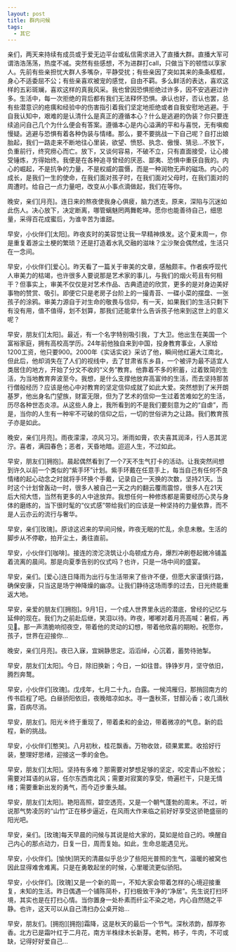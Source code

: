 ```yaml
---
layout: post
title: 群内问候
tags:
  - 其它
---
```



亲们，两天来持续有成员或于爱无边平台或私信需求进入了直播大群。直播大军可谓浩浩荡荡，热度不减。突然有些感想，不为进群打call，只做当下的顿悟以享家人。先前有些亲担忧大群人多嘴杂，平静受扰；有些亲因了突如其来的条条框框，身心不适委屈不公；有些亲喜欢被宠的感觉，自由不羁。多么鲜活的表达，喜欢这样的五彩斑斓，喜欢这样的真我风采。我也曾因恐惧拒绝过许多，因不安逃避过许多。生活中，每一次拒绝的背后都有我们无法释怀恐惧。承认也好，否认也罢，总有些潜意识的疮痍和经验中的伤害指引着我们坚定地拒绝或者自我安慰地逃避。于自我认知中，艰难的是认清什么是真正的遵循本心？什么是逃避的伪装？你只要连续追问自己几个为什么便会有答案。遵循本心是内心溢满的平和与喜悦，无有嗔痴慢疑。逃避与恐惧有着各种伪装与情绪。那么，要不要挑战一下自己呢？自打出娘胎起，我们一路走来不断地往心里装，欲望、愤怒、执念、傲慢、猜忌...不放下，负重前行，终究痨心而亡。放下，又谈何容易，不破不立，只有直面接受，让心接受锤炼，方得始终。我便是在各种追寻曾经的厌恶、鄙夷、恐惧中重获自我的。内心的崛起，不是抗争的力量，不是权威的震慑，而是一种润物无声的磁场。内心的成长，是我们一生的使命，在我们面对孩子时，在我们面对父母时，在我们面对的周遭时。给自己一点力量吧，改变从小事点滴做起，我们在等你。



晚安，亲们[月亮]。连日来的熬夜使我身心俱疲，脑力透支。原来，深陷与沉迷如此伤人。决心放下，决定断离，哪管螭魅罔两舞乾坤。愿你也能善待自己，细思量，采得百花成蜜后，为谁辛苦为谁甜。

早安，小伙伴们[太阳]。昨夜亥时的美容觉让我一早精神焕发。这个夏末周一，你是重复着游尘土梗的繁琐？还是打造着水乳交融的滋味？尘沙聚会偶然成，生活只在一念间。

早安，小伙伴们[爱心]。昨天看了一篇关于审美的文章，感触颇丰。作者疾呼现代人审美力的枯竭，也许很多人要说那是艺术家的事儿，与我们的烟火苟且有何相干？但事实上，审美不仅仅是对艺术作品、古典遗迹的欣赏，更多的是对身边美好事物的赞赏、吸引。即便它只是老房子台阶上的一撮青苔、一碟小菜的摆盘、一张孩子的涂鸦。审美力源自于对生命的敬畏与信仰，有一天，如果我们的生活只剩下有没有用，值不值得，划不划算，那我们还能拿什么告诉孩子他来到这世上的意义呢？

早安，朋友们[太阳]。最近，有一个名字特别吸引我，丁大卫。他出生在美国一个富裕家庭，拥有高校高学历。24年前他独自来到中国，投身教育事业，人家给1200工资，他只要900。2000年《实话实说》采访了他，瞬间他红遍大江南北，但此后，他却消失在了人们的视线中，去了甘肃省东乡县，一个被评为最不适宜人类居住的地方，开始了分文不收的“义务”教育。他靠着不多的积蓄，过着致简的生活，为当地教育奔波至今。我想，是什么支撑他放弃高富帅的生活，而去坚持那苦行僧般经历？应该是他心中对教育的坚定信仰成就了如此大爱。突然想到了米开朗基罗，他出身名门望族，财富无限，但为了艺术的信仰一生过着苦难如乞的生活，历尽各种世态炎凉。从这些人身上，我所看到的不是我们要刻意为之的“自虐”，而是，当你的人生有一种牢不可破的信仰之后，一切的世俗讲为之让路。我们教育孩子亦是如此。

晚安，亲们[月亮]。雨夜濛濛，凉风习习。淅雨如膏，农夫喜其润泽，行人恶其泥泞。喜者，满园春色；恶者，天昏地暗。迢迢人生，不过如此。

早安，朋友们[拥抱]。晨起偶然看到了一个7天不生气打卡的活动。让我突然间想到许久以前一个类似的“紫手环”计划。紫手环戴在任意手上，每当自己有任何不良情绪的起心动念之时就将手环换个手戴，记录自己一天换的次数，坚持21天。当时这个计划曾轰动一时，很多人被自己一天之内的翻云覆雨震惊，很多人在21天后大彻大悟，当然有更多的人中途放弃。我想任何一种修炼都是需要经历心灵与身体的磨练的，当下很时髦的“仪式感”带给我们的应该是一种坚持的力量依靠，而不是人云亦云的流行与奢华。

早安，亲们[玫瑰]。原谅这迟来的早间问候，昨夜无眠的忙乱，余息未散。生活的脚步从不停歇，拍开尘土，勇往直前。

早安，小伙伴们[咖啡]。接连的滂沱浇筑让小岛顿成方舟，爆烈冲刷卷起微冷铺盖着流离的晨间。那是向夏季告别的仪式吗？也许，只是一场中间的盛宴。

早安，亲们。[爱心]连日降雨为出行与生活带来了些许不便，但愿大家谨慎行路，确保安康，只当这是场宁神降燥的幽凉。让我们静待这场雨季的过去，日光终能重返大地。

早安，亲爱的朋友们[拥抱]。9月1日，一个成人世界里永远的潜底，曾经的记忆与延伸的现在。我们为之前赴后继，笑泪以待。昨夜，嘟嘟对着月亮高喊：暑假，再见👋。那一声清脆响彻夜空，带着他的灵动的幻想，带着他欣喜的期盼。祝愿你，孩子，世界在迎接你...


晚安，亲们[月亮]。夜已入寐，宜娴静思定。滔滔绰，心沉着，蓄势待驰掣。

早安，朋友们[太阳]。今日，除旧换新；今日，一如往昔。铮铮岁月，坚守依旧，腾烈奔鹜。

早安，小伙伴们[玫瑰]。戊戌年，七月二十九，白露。一候鸿雁归，那捎回南方的传书启程了吧。白昼骄阳依旧，夜晚暗凉如水。寻一盏秋茶，甘醇沁香；收几滴秋露，百病尽消。

早安，朋友们。阳光☀️终于重现了，带着柔和的金边，带着微凉的气息。新的启程，新的挑战。


早安，小伙伴们[憨笑]。八月初秋，桂花飘香。万物收敛，硕果累累。收拾好行装，整理好思绪，迎接这一季的金色。



早安，朋友们[太阳]。坚持有多难？那需要对梦想足够的坚定，咬定青山不放松；需要对耳语的从容，任尔东西南北风；需要对寂寞的享受，倚遍栏干，只是无情绪；需要重新出发的勇气，而今迈步重头越。


早安，朋友们[太阳]。艳阳高照，碧空透亮，又是一个朝气蓬勃的周末。不过，听说那气势凌厉的“山竹”正在移步逼近，在风雨大作来临之前好好享受这骄艳盛丽的阳光吧。

早安，亲们。[玫瑰]每天早晨的问候与其说是给大家的，莫如是给自己的。唤醒自己内心的那点动力，日复一日，周而复始。如此，生命总能遇见光。




早安，小伙伴们。[愉快]阴天的清晨似乎总少了些阳光普照的生气，温暖的被窝也因此显得难舍难离。只是在勇敢起坐的时候，心里暖流更似骄阳。




早安，小伙伴们。[玫瑰]又是一个新的周一，不知大家会带着怎样的心境迎接重复，未知的生活。昨日偶遇一个铺陈简朴，打扫极致干净的“净居”。先生说打扫环境，其实也是在打扫心情。当你置身一处朴素而纤尘不染之地，内心自然随之平静。也许，这天可以从自己清扫办公桌开始...





早安，朋友们。[拥抱][拥抱]霜降，这是秋天的最后一个节气。深秋浓韵，醇厚弥香。北方已是霜叶红于二月花，南方半株绿木长新芽。老鸭，柿子，牛肉，不可或缺，记得好好爱自己...